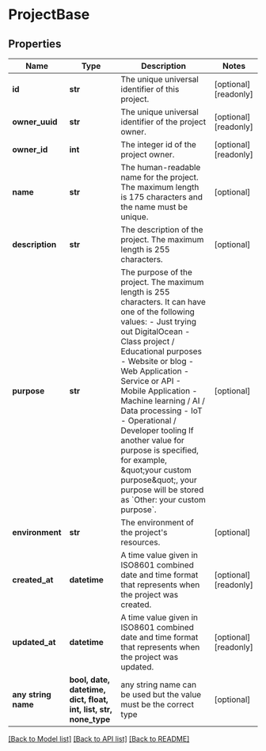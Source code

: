 # ProjectBase


## Properties
Name | Type | Description | Notes
------------ | ------------- | ------------- | -------------
**id** | **str** | The unique universal identifier of this project. | [optional] [readonly] 
**owner_uuid** | **str** | The unique universal identifier of the project owner. | [optional] [readonly] 
**owner_id** | **int** | The integer id of the project owner. | [optional] [readonly] 
**name** | **str** | The human-readable name for the project. The maximum length is 175 characters and the name must be unique. | [optional] 
**description** | **str** | The description of the project. The maximum length is 255 characters. | [optional] 
**purpose** | **str** | The purpose of the project. The maximum length is 255 characters. It can have one of the following values:  - Just trying out DigitalOcean - Class project / Educational purposes - Website or blog - Web Application - Service or API - Mobile Application - Machine learning / AI / Data processing - IoT - Operational / Developer tooling  If another value for purpose is specified, for example, \&quot;your custom purpose\&quot;, your purpose will be stored as &#x60;Other: your custom purpose&#x60;.  | [optional] 
**environment** | **str** | The environment of the project&#39;s resources. | [optional] 
**created_at** | **datetime** | A time value given in ISO8601 combined date and time format that represents when the project was created. | [optional] [readonly] 
**updated_at** | **datetime** | A time value given in ISO8601 combined date and time format that represents when the project was updated. | [optional] [readonly] 
**any string name** | **bool, date, datetime, dict, float, int, list, str, none_type** | any string name can be used but the value must be the correct type | [optional]

[[Back to Model list]](../README.md#documentation-for-models) [[Back to API list]](../README.md#documentation-for-api-endpoints) [[Back to README]](../README.md)


